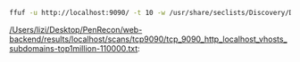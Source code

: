 ```bash
ffuf -u http://localhost:9090/ -t 10 -w /usr/share/seclists/Discovery/DNS/subdomains-top1million-110000.txt -H "Host: FUZZ.localhost" -mc all -fs 27 -r -noninteractive -s | tee "/Users/lizi/Desktop/PenRecon/web-backend/results/localhost/scans/tcp9090/tcp_9090_http_localhost_vhosts_subdomains-top1million-110000.txt"
```

[/Users/lizi/Desktop/PenRecon/web-backend/results/localhost/scans/tcp9090/tcp_9090_http_localhost_vhosts_subdomains-top1million-110000.txt](file:///Users/lizi/Desktop/PenRecon/web-backend/results/localhost/scans/tcp9090/tcp_9090_http_localhost_vhosts_subdomains-top1million-110000.txt):

```

```
